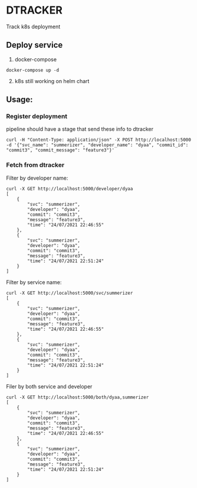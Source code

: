 # DTRACKER
Track k8s deployment

## Deploy service

1. docker-compose
```
docker-compose up -d 
```
2. k8s
still working on helm chart


## Usage:


### Register deployment
pipeline should have a stage that send these info to dtracker

```
curl -H "Content-Type: application/json" -X POST http://localhost:5000 -d '{"svc_name": "summerizer", "developer_name": "dyaa", "commit_id": "commit3", "commit_message": "feature3"}'
```

### Fetch from dtracker

Filter by developer name:

```
curl -X GET http://localhost:5000/developer/dyaa
[
    {
        "svc": "summerizer",
        "developer": "dyaa",
        "commit": "commit3",
        "message": "feature3",
        "time": "24/07/2021 22:46:55"
    },
    {
        "svc": "summerizer",
        "developer": "dyaa",
        "commit": "commit3",
        "message": "feature3",
        "time": "24/07/2021 22:51:24"
    }
]
```

Filter by service name:

```
curl -X GET http://localhost:5000/svc/summerizer
[
    {
        "svc": "summerizer",
        "developer": "dyaa",
        "commit": "commit3",
        "message": "feature3",
        "time": "24/07/2021 22:46:55"
    },
    {
        "svc": "summerizer",
        "developer": "dyaa",
        "commit": "commit3",
        "message": "feature3",
        "time": "24/07/2021 22:51:24"
    }
]
```

Filer by both service and developer

```
curl -X GET http://localhost:5000/both/dyaa,summerizer
[
    {
        "svc": "summerizer",
        "developer": "dyaa",
        "commit": "commit3",
        "message": "feature3",
        "time": "24/07/2021 22:46:55"
    },
    {
        "svc": "summerizer",
        "developer": "dyaa",
        "commit": "commit3",
        "message": "feature3",
        "time": "24/07/2021 22:51:24"
    }
]
```
